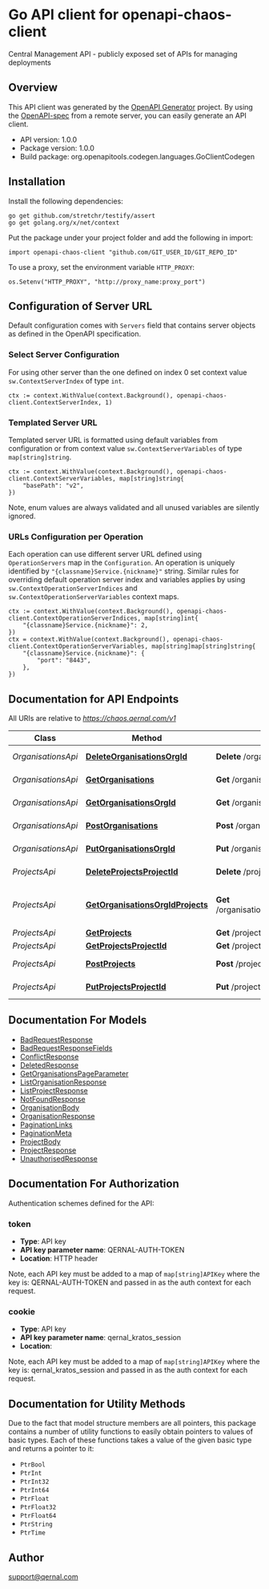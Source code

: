 # Go API client for openapi-chaos-client

Central Management API - publicly exposed set of APIs for managing deployments

## Overview
This API client was generated by the [OpenAPI Generator](https://openapi-generator.tech) project.  By using the [OpenAPI-spec](https://www.openapis.org/) from a remote server, you can easily generate an API client.

- API version: 1.0.0
- Package version: 1.0.0
- Build package: org.openapitools.codegen.languages.GoClientCodegen

## Installation

Install the following dependencies:

```shell
go get github.com/stretchr/testify/assert
go get golang.org/x/net/context
```

Put the package under your project folder and add the following in import:

```golang
import openapi-chaos-client "github.com/GIT_USER_ID/GIT_REPO_ID"
```

To use a proxy, set the environment variable `HTTP_PROXY`:

```golang
os.Setenv("HTTP_PROXY", "http://proxy_name:proxy_port")
```

## Configuration of Server URL

Default configuration comes with `Servers` field that contains server objects as defined in the OpenAPI specification.

### Select Server Configuration

For using other server than the one defined on index 0 set context value `sw.ContextServerIndex` of type `int`.

```golang
ctx := context.WithValue(context.Background(), openapi-chaos-client.ContextServerIndex, 1)
```

### Templated Server URL

Templated server URL is formatted using default variables from configuration or from context value `sw.ContextServerVariables` of type `map[string]string`.

```golang
ctx := context.WithValue(context.Background(), openapi-chaos-client.ContextServerVariables, map[string]string{
	"basePath": "v2",
})
```

Note, enum values are always validated and all unused variables are silently ignored.

### URLs Configuration per Operation

Each operation can use different server URL defined using `OperationServers` map in the `Configuration`.
An operation is uniquely identified by `"{classname}Service.{nickname}"` string.
Similar rules for overriding default operation server index and variables applies by using `sw.ContextOperationServerIndices` and `sw.ContextOperationServerVariables` context maps.

```golang
ctx := context.WithValue(context.Background(), openapi-chaos-client.ContextOperationServerIndices, map[string]int{
	"{classname}Service.{nickname}": 2,
})
ctx = context.WithValue(context.Background(), openapi-chaos-client.ContextOperationServerVariables, map[string]map[string]string{
	"{classname}Service.{nickname}": {
		"port": "8443",
	},
})
```

## Documentation for API Endpoints

All URIs are relative to *https://chaos.qernal.com/v1*

Class | Method | HTTP request | Description
------------ | ------------- | ------------- | -------------
*OrganisationsApi* | [**DeleteOrganisationsOrgId**](docs/OrganisationsApi.md#deleteorganisationsorgid) | **Delete** /organisations/{organisation_id} | Delete an organisation
*OrganisationsApi* | [**GetOrganisations**](docs/OrganisationsApi.md#getorganisations) | **Get** /organisations | List organisations
*OrganisationsApi* | [**GetOrganisationsOrgId**](docs/OrganisationsApi.md#getorganisationsorgid) | **Get** /organisations/{organisation_id} | Get an organisation
*OrganisationsApi* | [**PostOrganisations**](docs/OrganisationsApi.md#postorganisations) | **Post** /organisations | Create organisations
*OrganisationsApi* | [**PutOrganisationsOrgId**](docs/OrganisationsApi.md#putorganisationsorgid) | **Put** /organisations/{organisation_id} | Update an organisation
*ProjectsApi* | [**DeleteProjectsProjectId**](docs/ProjectsApi.md#deleteprojectsprojectid) | **Delete** /projects/{project_id} | Delete project
*ProjectsApi* | [**GetOrganisationsOrgIdProjects**](docs/ProjectsApi.md#getorganisationsorgidprojects) | **Get** /organisations/{organisation_id}/projects | Get all projects within an organisation
*ProjectsApi* | [**GetProjects**](docs/ProjectsApi.md#getprojects) | **Get** /projects | List projects
*ProjectsApi* | [**GetProjectsProjectId**](docs/ProjectsApi.md#getprojectsprojectid) | **Get** /projects/{project_id} | Get project
*ProjectsApi* | [**PostProjects**](docs/ProjectsApi.md#postprojects) | **Post** /projects | Create project
*ProjectsApi* | [**PutProjectsProjectId**](docs/ProjectsApi.md#putprojectsprojectid) | **Put** /projects/{project_id} | Update project


## Documentation For Models

 - [BadRequestResponse](docs/BadRequestResponse.md)
 - [BadRequestResponseFields](docs/BadRequestResponseFields.md)
 - [ConflictResponse](docs/ConflictResponse.md)
 - [DeletedResponse](docs/DeletedResponse.md)
 - [GetOrganisationsPageParameter](docs/GetOrganisationsPageParameter.md)
 - [ListOrganisationResponse](docs/ListOrganisationResponse.md)
 - [ListProjectResponse](docs/ListProjectResponse.md)
 - [NotFoundResponse](docs/NotFoundResponse.md)
 - [OrganisationBody](docs/OrganisationBody.md)
 - [OrganisationResponse](docs/OrganisationResponse.md)
 - [PaginationLinks](docs/PaginationLinks.md)
 - [PaginationMeta](docs/PaginationMeta.md)
 - [ProjectBody](docs/ProjectBody.md)
 - [ProjectResponse](docs/ProjectResponse.md)
 - [UnauthorisedResponse](docs/UnauthorisedResponse.md)


## Documentation For Authorization


Authentication schemes defined for the API:
### token

- **Type**: API key
- **API key parameter name**: QERNAL-AUTH-TOKEN
- **Location**: HTTP header

Note, each API key must be added to a map of `map[string]APIKey` where the key is: QERNAL-AUTH-TOKEN and passed in as the auth context for each request.

### cookie

- **Type**: API key
- **API key parameter name**: qernal_kratos_session
- **Location**: 

Note, each API key must be added to a map of `map[string]APIKey` where the key is: qernal_kratos_session and passed in as the auth context for each request.


## Documentation for Utility Methods

Due to the fact that model structure members are all pointers, this package contains
a number of utility functions to easily obtain pointers to values of basic types.
Each of these functions takes a value of the given basic type and returns a pointer to it:

* `PtrBool`
* `PtrInt`
* `PtrInt32`
* `PtrInt64`
* `PtrFloat`
* `PtrFloat32`
* `PtrFloat64`
* `PtrString`
* `PtrTime`

## Author

support@qernal.com

